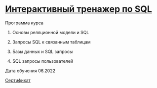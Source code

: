 # [Интерактивный тренажер по SQL](https://stepik.org/course/63054/syllabus)


Программа курса

1. Основы реляционной модели и SQL

2. Запросы SQL к связанным таблицам

3. Базы данных и SQL запросы

4. SQL запросы пользователей

Дата обучения 06.2022

[Сертификат](https://stepik.org/cert/1558875)